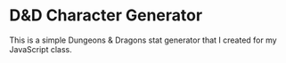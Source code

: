 # D&D Character Generator

This is a simple Dungeons & Dragons stat generator that I created
for my JavaScript class.